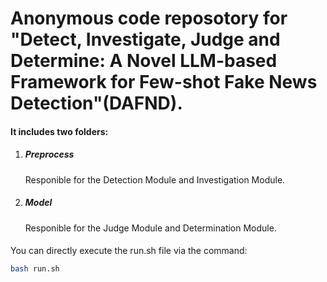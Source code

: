 # Anonymous code reposotory for "Detect, Investigate, Judge and Determine: A Novel LLM-based Framework for Few-shot Fake News Detection"(DAFND).



#### It includes two folders: 

1. ##### Preprocess

   Responible for the Detection Module and Investigation Module.

2. ##### Model

   Responible for the Judge Module and Determination Module.

#### 

You can directly execute the run.sh file via the command:

```bash
bash run.sh
```

